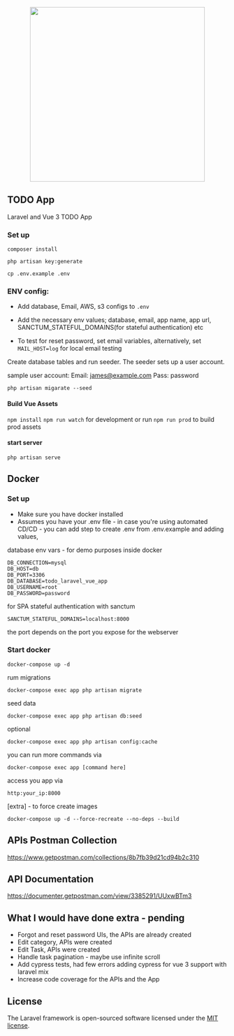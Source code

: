 <p align="center"><a href="https://laravel.com" target="_blank"><img src="https://raw.githubusercontent.com/laravel/art/master/logo-lockup/5%20SVG/2%20CMYK/1%20Full%20Color/laravel-logolockup-cmyk-red.svg" width="400"></a></p>

## TODO App

Laravel and Vue 3 TODO App

### Set up

`composer install`

`php artisan key:generate`

`cp .env.example .env`

### ENV config:

- Add database, Email, AWS, s3 configs to `.env`

- Add the necessary env values; database, email, app name, app url, SANCTUM_STATEFUL_DOMAINS(for stateful authentication) etc
- To test for reset password, set email variables, alternatively, set `MAIL_HOST=log` for local email testing
    
Create database tables and run seeder. The seeder sets up a user account.

sample user account:
Email: james@example.com
Pass: password

`php artisan migarate --seed`

#### Build Vue Assets

`npm install`
`npm run watch` for development or run `npm run prod` to build prod assets

#### start server

`php artisan serve`

## Docker 
### Set up
- Make sure you have docker installed
- Assumes you have your .env file - in case you're using automated CD/CD -  you can add step to create .env from .env.example and adding values,

database env vars - for demo purposes inside docker
```dotenv
DB_CONNECTION=mysql
DB_HOST=db
DB_PORT=3306
DB_DATABASE=todo_laravel_vue_app
DB_USERNAME=root
DB_PASSWORD=password
```

for SPA stateful authentication with sanctum

```dotenv
SANCTUM_STATEFUL_DOMAINS=localhost:8000
```
the port depends on the port you expose for the webserver

### Start docker
`docker-compose up -d`

rum migrations

`docker-compose exec app php artisan migrate`

seed data

`docker-compose exec app php artisan db:seed`

optional 

`docker-compose exec app php artisan config:cache`

you can run more commands via

`docker-compose exec app [command here]`

access you app via 

`http:your_ip:8000`

[extra] - to force  create images

`docker-compose up -d --force-recreate --no-deps --build`

## APIs Postman Collection
https://www.getpostman.com/collections/8b7fb39d21cd94b2c310

## API Documentation
https://documenter.getpostman.com/view/3385291/UUxwBTm3

## What I would have done extra - pending
- Forgot and reset password UIs, the APIs are already created
- Edit category, APIs were created
- Edit Task, APIs were created
- Handle task pagination - maybe use infinite scroll
- Add cypress tests, had few errors adding cypress for vue 3 support with laravel mix
- Increase code coverage for the APIs and the App
## License

The Laravel framework is open-sourced software licensed under the [MIT license](https://opensource.org/licenses/MIT).
